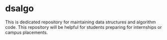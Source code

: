 # dsalgo
This is dedicated repository for maintaining data structures and algorithm code. This repository will be helpful for students preparing for internships or campus placements.
